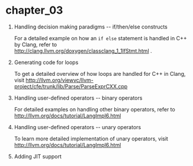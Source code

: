 # chapter_03

1. Handling decision making paradigms -- if/then/else constructs

   For a detailed example on how an `if else` statement is handled in C++ by Clang, refer to http://clang.llvm.org/doxygen/classclang_1_1IfStmt.html .

2. Generating code for loops

   To get a detailed overview of how loops are handled for C++ in Clang, visit http://llvm.org/viewvc/llvm-project/cfe/trunk/lib/Parse/ParseExprCXX.cpp

3. Handling user-defined operators -- binary operators

   For detailed examples on handling other binary operators, refer to http://llvm.org/docs/tutorial/LangImpl6.html

4. Handling user-defined operators -- unary operators

   To learn more detailed implementation of unary operators, visit http://llvm.org/docs/tutorial/LangImpl6.html

5. Adding JIT support